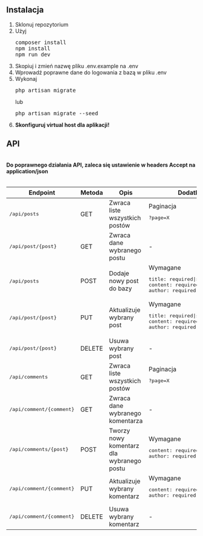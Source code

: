 <h2>Instalacja</h2>
<ol>
    <li>Sklonuj repozytorium</li>
    <li>Użyj <pre>
composer install
npm install
npm run dev
</pre></li>
    <li>Skopiuj i zmień nazwę pliku .env.example na .env</li>
    <li>Wprowadź poprawne dane do logowania z bazą w pliku .env</li>
    <li>Wykonaj <pre>
php artisan migrate
</pre> lub <pre>
php artisan migrate --seed
</pre></li>
    <li><strong>Skonfiguruj virtual host dla aplikacji!</strong></li>
</ol>
<h2>API</h2>
<br />
<strong>Do poprawnego działania API, zaleca się ustawienie w headers Accept na application/json</strong>
<br />
<br />
<table>
    <thead>
        <tr>
            <th>Endpoint</th>
            <th>Metoda</th>
            <th>Opis</th>
            <th>Dodatkowe</th>
        </tr>
    </thead>
    <tbody>
        <tr>
            <td><pre>/api/posts</pre></td>
            <td>GET</td>
            <td>Zwraca liste wszystkich postów</td>
            <td>Paginacja <pre>?page=X</pre></td>
        </tr>
<tr>
            <td><pre>/api/post/{post}</pre></td>
            <td>GET</td>
            <td>Zwraca dane wybranego postu</td>
            <td>-</td>
        </tr>
<tr>
            <td><pre>/api/posts</pre></td>
            <td>POST</td>
            <td>Dodaje nowy post do bazy</td>
            <td>Wymagane<br/><pre>
title: required|string|max:128,
content: required|string
author: required|string|max:128</pre></td>
        </tr>
<tr>
            <td><pre>/api/post/{post}</pre></td>
            <td>PUT</td>
            <td>Aktualizuje wybrany post</td>
            <td>Wymagane<br/><pre>
title: required|string|max:128
content: required|string
author: required|string|max:128</pre></td>
        </tr>
<tr>
            <td><pre>/api/post/{post}</pre></td>
            <td>DELETE</td>
            <td>Usuwa wybrany post</td>
            <td>-</td>
        </tr>
<tr>
            <td><pre>/api/comments</pre></td>
            <td>GET</td>
            <td>Zwraca liste wszystkich postów</td>
            <td>Paginacja <pre>?page=X</pre></td>
        </tr>
<tr>
            <td><pre>/api/comment/{comment}</pre></td>
            <td>GET</td>
            <td>Zwraca dane wybranego komentarza</td>
            <td>-</td>
        </tr>
<tr>
            <td><pre>/api/comments/{post}</pre></td>
            <td>POST</td>
            <td>Tworzy nowy komentarz dla wybranego postu</td>
            <td>Wymagane<br/><pre>
content: required|string
author: required|string|max:128</pre></td>
        </tr>
<tr>
            <td><pre>/api/comment/{comment}</pre></td>
            <td>PUT</td>
            <td>Aktualizuje wybrany komentarz</td>
            <td>Wymagane<br/><pre>
content: required|string
author: required|string|max:128</pre></td>
        </tr>
<tr>
            <td><pre>/api/comment/{comment}</pre></td>
            <td>DELETE</td>
            <td>Usuwa wybrany komentarz</td>
            <td>-</td>
        </tr>
    </tbody>
</table>
